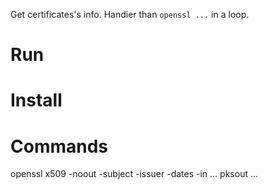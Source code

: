Get certificates's info. Handier than `openssl ...` in a loop.

# Run
# Install
# Commands
openssl x509 -noout -subject -issuer -dates -in ...
pksout ...
